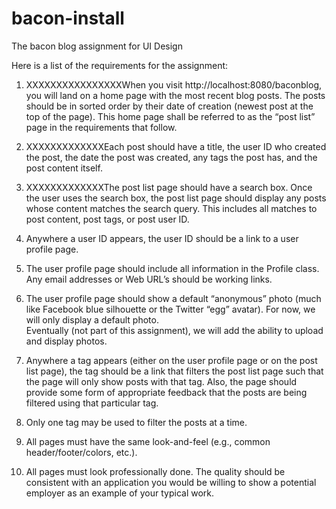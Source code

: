 bacon-install
=============

The bacon blog assignment for UI Design

Here is a list of the requirements for the assignment:

1. XXXXXXXXXXXXXXXXWhen you visit http://localhost:8080/baconblog, 
	you will land on a home page with the most recent blog posts.
	The posts should be in sorted order by their date of creation 
	(newest post at the top of the page).  This home page
	shall be referred to as the “post list” page in the 
	requirements that follow. 

2. XXXXXXXXXXXXXEach post should have a title, the user ID who created 
	the post, the date the post was created, any tags the post 
	has, and the post content itself. 

3. XXXXXXXXXXXXXThe post list page should have a search box.  Once 
	the user uses the search box, the post list page should 
	display any posts whose content matches the search query.  This 
	includes all matches to post content, post tags, or post user ID.  

4. Anywhere a user ID appears, the user ID should be a 
	link to a user profile page. 

5. The user profile page should include all information in 
	the Profile class.  Any email addresses or Web URL’s should 
	be working links. 

6. The user profile page should show a default “anonymous” photo 
	(much like Facebook blue silhouette or the Twitter “egg” 
	avatar).  For now, we will only display a default photo.  
	Eventually (not part of this assignment), we will add the 
	ability to upload and display photos. 

7. Anywhere a tag appears (either on the user profile page or 
	on the post list page), the tag should be a link that filters 
	the post list page such that the page will only show posts 
	with that tag.  Also, the page should provide some form 
	of appropriate feedback that the posts are being filtered 
	using that particular tag. 

8. Only one tag may be used to filter the posts at a time. 

9. All pages must have the same look-and-feel (e.g., common 
	header/footer/colors, etc.). 

10. All pages must look professionally done. The quality 
	should be consistent with an application you would be 
	willing to show a potential employer as an example of your 
	typical work. 
